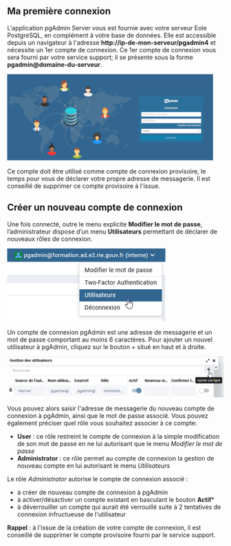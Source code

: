 ## Ma première connexion
L'application pgAdmin Server vous est fournie avec votre serveur Eole PostgreSQL, en complément à votre base de données. Elle est accessible depuis un navigateur à l'adresse
**http://ip-de-mon-serveur/pgadmin4** et nécessite un 1er compte de connexion.
Ce 1er compte de connexion vous sera fourni par votre service support; il se présente sous la forme **pgadmin@domaine-du-serveur**.

![acceuil](./img/acceuil.png)

Ce compte doit être utilisé comme compte de connexion provisoire, le temps pour vous de déclarer votre propre adresse de messagerie.
Il est conseillé de supprimer ce compte provisoire à l'issue.

## Créer un nouveau compte de connexion
Une fois connecté, outre le menu explicite **Modifier le mot de passe**, l’administrateur dispose d’un menu **Utilisateurs** permettant de déclarer de nouveaux rôles de connexion.

![users](./img/users.png)

Un compte de connexion pgAdmin est une adresse de messagerie et un mot de passe comportant au moins 6 caractères. Pour ajouter un nouvel
utilisateur à pgAdmin, cliquez sur le bouton + situé en haut et à droite.

![users](./img/add-users.png)

Vous pouvez alors saisir l'adresse de messagerie du nouveau compte de connexion à pgAdmin, ainsi que le mot de passe associé.
Vous pouvez également préciser quel rôle vous souhaitez associer à ce compte:
* **User** : ce rôle restreint le compte de connexion à la simple modification de son mot de passe en ne lui autorisant que le menu *Modifier le mot de passe*
* **Administrator** : ce rôle permet au compte de connexion la gestion de nouveau compte en lui autorisant le menu *Utilisateurs*

Le rôle *Administrator* autorise le compte de connexion associé :
* à créer de nouveau compte de connexion à pgAdmin
* à activer/désactiver un compte existant en basculant le bouton **Actif***
* à déverrouiller un compte qui aurait été verrouillé suite à 2 tentatives de connexion infructueuse de l'utilisateur


**Rappel** : à l'issue de la création de votre compte de connexion, il est conseillé de supprimer le compte provisoire fourni par le service support.

